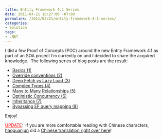 ```yaml
---
title: Entity Framework 4.1 Series
date: 2011-04-21 18:27:00 -07:00
permalink: /2011/04/21/entity-framework-4-1-series/
categories:
- Solution
tags:
- .NET
---
```

<p>I did a few Proof of Concepts (POC) around the new Entity Framework 4.1 as part of an SOA project I’m currently on and I decided to share the acquired knowledge.&#160; The following series of blog posts are the result:</p>  <ul>   <li><a href="http://vincentlauzon.wordpress.com/2011/04/03/entity-framework-4-1-basics-1/">Basics (1)</a> </li>    <li><a href="http://vincentlauzon.wordpress.com/2011/04/06/entity-framework-4-1-override-conventions-2/">Override conventions (2)</a> </li>    <li><a href="http://vincentlauzon.wordpress.com/2011/04/11/entity-framework-4-1-deep-fetch-vs-lazy-load-3/">Deep Fetch vs Lazy Load (3)</a> </li>    <li><a href="http://vincentlauzon.wordpress.com/2011/04/13/entity-framework-4-1-complex-types-4/">Complex Types (4)</a> </li>    <li><a href="http://vincentlauzon.wordpress.com/2011/04/15/entity-framework-4-1-many-to-many-relationships-5/">Many to Many Relationships (5)</a> </li>    <li><a href="http://vincentlauzon.wordpress.com/2011/04/17/entity-framework-4-1-optimistic-concurrency-6/">Optimistic Concurrency (6)</a> </li>    <li><a href="http://vincentlauzon.wordpress.com/2011/04/19/entity-framework-4-1-inheritance-7/">Inheritance (7)</a> </li>    <li><a href="http://vincentlauzon.wordpress.com/2011/04/21/entity-framework-4-1-bypassing-ef-query-mapping-8/">Bypassing EF query mapping (8)</a> </li> </ul>  <p>Enjoy!</p>  <p><font color="#ff0000"><u>UPDATE</u></font>:&#160; If you are more comfortable reading with Chinese characters, <a href="http://haogj.cnblogs.com/" target="_blank">haoguanjun</a> did a <a href="http://www.cnblogs.com/haogj/archive/2011/05/06/2038965.html" target="_blank">Chinese translation right over here</a>!</p>
